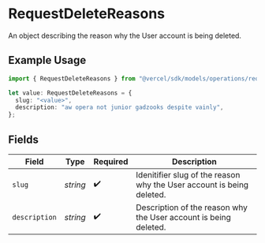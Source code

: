 # RequestDeleteReasons

An object describing the reason why the User account is being deleted.

## Example Usage

```typescript
import { RequestDeleteReasons } from "@vercel/sdk/models/operations/requestdelete.js";

let value: RequestDeleteReasons = {
  slug: "<value>",
  description: "aw opera not junior gadzooks despite vainly",
};
```

## Fields

| Field                                                                 | Type                                                                  | Required                                                              | Description                                                           |
| --------------------------------------------------------------------- | --------------------------------------------------------------------- | --------------------------------------------------------------------- | --------------------------------------------------------------------- |
| `slug`                                                                | *string*                                                              | :heavy_check_mark:                                                    | Idenitifier slug of the reason why the User account is being deleted. |
| `description`                                                         | *string*                                                              | :heavy_check_mark:                                                    | Description of the reason why the User account is being deleted.      |